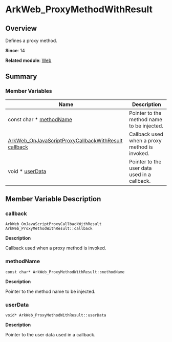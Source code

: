 # ArkWeb_ProxyMethodWithResult


## Overview

Defines a proxy method.

**Since**: 14

**Related module**: [Web](_web.md)


## Summary


### Member Variables

| Name| Description|
| -------- | -------- |
| const char \* [methodName](#methodname) | Pointer to the method name to be injected. |
| [ArkWeb_OnJavaScriptProxyCallbackWithResult](_web.md#arkweb_onjavascriptproxycallbackwithresult) [callback](#callback) | Callback used when a proxy method is invoked. |
| void \* [userData](#userdata) | Pointer to the user data used in a callback. |


## Member Variable Description


### callback

```
ArkWeb_OnJavaScriptProxyCallbackWithResult ArkWeb_ProxyMethodWithResult::callback
```
**Description**

Callback used when a proxy method is invoked.


### methodName

```
const char* ArkWeb_ProxyMethodWithResult::methodName
```
**Description**

Pointer to the method name to be injected.


### userData

```
void* ArkWeb_ProxyMethodWithResult::userData
```
**Description**

Pointer to the user data used in a callback.

<!--no_check-->